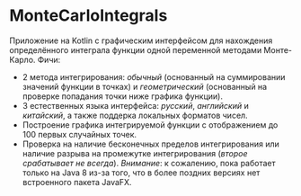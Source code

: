 # MonteCarloIntegrals
Приложение на Kotlin с графическим интерфейсом для нахождения определённого интеграла функции одной переменной методами Монте-Карло.
Фичи:
* 2 метода интегрирования: *обычный* (основанный на суммировании значений функции в точках) и *геометрический* (основанный на проверке попадания точки ниже графика функции).
* 3 естественных языка интерфейса: *русский*, *английский* и *китайский*, а также поддерка локальных форматов чисел.
* Построение графика интегрируемой функции с отображением до 100 первых случайных точек. 
* Проверка на наличие бесконечных пределов интегрирования или наличие разрыва на промежутке интегрирования (*второе срабатывает не всегда*).
*Внимание*: к сожалению, пока работает только на Java 8 из-за того, что в более поздних версиях нет встроенного пакета JavaFX.
